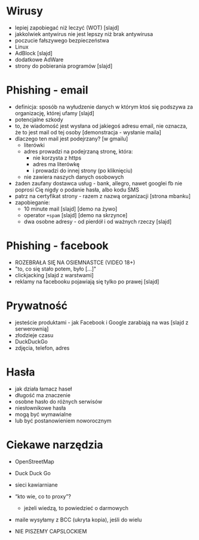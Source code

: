 # Wirusy

-   lepiej zapobiegać niż leczyć (WOT) [slajd]
-   jakkolwiek antywirus nie jest lepszy niż brak antywirusa
-   poczucie fałszywego bezpieczeństwa
-   Linux
-   AdBlock [slajd]
-   dodatkowe AdWare
-   strony do pobierania programów [slajd]

# Phishing - email

-   definicja: sposób na wyłudzenie danych w którym ktoś się podszywa za organizację, której ufamy [slajd]
-   potencjalne szkody
-   to, że wiadomość jest wysłana od jakiegoś adresu email, nie oznacza, że to jest mail od tej osoby [demonstracja - wysłanie maila]
-   dlaczego ten mail jest podejrzany? [w gmailu]
    +   literówki
    +   adres prowadzi na podejrzaną stronę, która:
        *   nie korzysta z https
        *   adres ma literówkę
        *   i prowadzi do innej strony (po kliknięciu)
    +  nie zawiera naszych danych osobowych
-   żaden zaufany dostawca usług - bank, allegro, nawet googlei fb nie
    poprosi Cię nigdy o podanie hasła, albo kodu SMS
-   patrz na certyfikat strony - razem z nazwą organizacji [strona mbanku]
-   zapobieganie: 
    +   10 minute mail [slajd] [demo na żywo]
    +   operator `+spam` [slajd] [demo na skrzynce]
    +   dwa osobne adresy - od pierdół i od ważnych rzeczy [slajd]

# Phishing - facebook

- ROZEBRAŁA SIĘ NA OSIEMNASTCE (VIDEO 18+)
- "to, co się stało potem, było [...]"
- clickjacking [slajd z warstwami]
- reklamy na facebooku pojawiają się tylko po prawej [slajd]

# Prywatność

-   jesteście produktami - jak Facebook i Google zarabiają na was [slajd z serwerownią]
-   złodzieje czasu
-   DuckDuckGo
-   zdjęcia, telefon, adres

# Hasła

-   jak działa łamacz haseł
-   długość ma znaczenie
-   osobne hasło do różnych serwisów
-   niesłownikowe hasła
-   mogą być wymawialne
-   lub być postanowieniem noworocznym

# Ciekawe narzędzia
-   OpenStreetMap
-   Duck Duck Go

-   sieci kawiarniane
-   “kto wie, co to proxy”?

    -   jeżeli wiedzą, to powiedzieć o darmowych
-   maile wysyłamy z BCC (ukryta kopia), jeśli do wielu
-   NIE PISZEMY CAPSLOCKIEM

